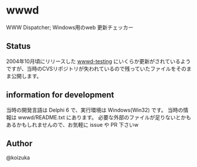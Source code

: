 # wwwd
WWW Dispatcher; Windows用のweb 更新チェッカー

## Status
2004年10月頃にリリースした [wwwd-testing](http://www.koizuka.jp/~koizuka/wwwd-testing/) にいくらか更新がされているようですが、当時のCVSリポジトリが失われているので残っていたファイルをそのまま公開します。

## information for development
当時の開発言語は Delphi 6 で、実行環境は Windows(Win32) です。
当時の情報は wwwd/README.txt にあります。
必要な外部のファイルが足りないとかもあるかもしれませんので、お気軽に issue や PR 下さいw

## Author
@koizuka
